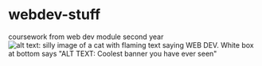 # webdev-stuff
coursework from web dev module second year
![alt text: silly image of a cat with flaming text saying WEB DEV. White box at bottom says "ALT TEXT: Coolest banner you have ever seen"]([http://url/to/img.png](https://media.discordapp.net/attachments/1333830028525436970/1333852774378770546/Screenshot_20241110-122108_Instagram.jpg?ex=67a2f873&is=67a1a6f3&hm=6b4e0260aec542d9245dd8dc3502637c3c3f92968aedb9bac8df60c5fe043c93&=&format=webp&width=2050&height=1020))

